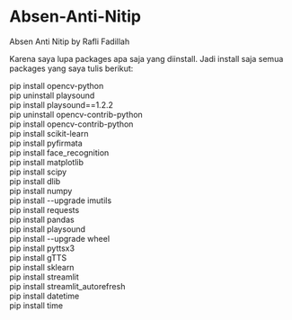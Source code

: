 # Absen-Anti-Nitip
Absen Anti Nitip by Rafli Fadillah<br />

Karena saya lupa packages apa saja yang diinstall. Jadi install saja semua packages yang saya tulis berikut:<br />

pip install opencv-python<br />
pip uninstall playsound<br />
pip install playsound==1.2.2<br />
pip uninstall opencv-contrib-python<br />
pip install opencv-contrib-python<br />
pip install scikit-learn<br />
pip install pyfirmata<br />
pip install face_recognition<br />
pip install matplotlib<br />
pip install scipy<br />
pip install dlib<br />
pip install numpy<br />
pip install --upgrade imutils<br />
pip install requests<br />
pip install pandas<br />
pip install playsound<br />
pip install --upgrade wheel<br />
pip install pyttsx3<br />
pip install gTTS<br />
pip install sklearn<br />
pip install streamlit<br />
pip install streamlit_autorefresh<br />
pip install datetime<br />
pip install time<br />
